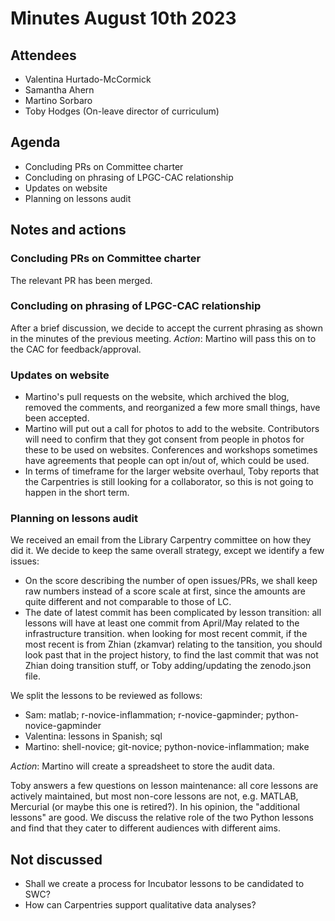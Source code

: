 # Minutes August 10th 2023

## Attendees
- Valentina Hurtado-McCormick
- Samantha Ahern
- Martino Sorbaro
- Toby Hodges (On-leave director of curriculum)

## Agenda
- Concluding PRs on Committee charter
- Concluding on phrasing of LPGC-CAC relationship
- Updates on website
- Planning on lessons audit

## Notes and actions
### Concluding PRs on Committee charter
The relevant PR has been merged.

### Concluding on phrasing of LPGC-CAC relationship
After a brief discussion, we decide to accept the current phrasing as shown in the minutes of the previous meeting.
*Action*: Martino will pass this on to the CAC for feedback/approval.

### Updates on website
- Martino's pull requests on the website, which archived the blog, removed the comments, and reorganized a few
more small things, have been accepted.
- Martino will put out a call for photos to add to the website.
Contributors will need to confirm that they got consent from people in photos for these to be used on websites.
Conferences and workshops sometimes have agreements that people can opt in/out of, which could be used.
- In terms of timeframe for the larger website overhaul, Toby reports that the Carpentries is still looking
for a collaborator, so this is not going to happen in the short term.

### Planning on lessons audit
We received an email from the Library Carpentry committee on how they did it. We decide to keep the same
overall strategy, except we identify a few issues:
- On the score describing the number of open issues/PRs, we shall keep raw numbers instead of a score scale at first,
since the amounts are quite different and not comparable to those of LC.
- The date of latest commit has been complicated by lesson transition: all lessons will have at least one commit from April/May
related to the infrastructure transition. when looking for most recent commit, if the most recent is from Zhian (zkamvar) relating to the tansition,
you should look past that in the project history, to find the last commit that was not Zhian doing transition stuff, or Toby adding/updating the zenodo.json file.

We split the lessons to be reviewed as follows:
- Sam: matlab; r-novice-inflammation; r-novice-gapminder; python-novice-gapminder
- Valentina: lessons in Spanish; sql
- Martino: shell-novice; git-novice; python-novice-inflammation; make

*Action*: Martino will create a spreadsheet to store the audit data.

Toby answers a few questions on lesson maintenance: all core lessons are actively maintained, but most non-core lessons are not,
e.g. MATLAB, Mercurial (or maybe this one is retired?). In his opinion, the "additional lessons" are good.
We discuss the relative role of the two Python lessons and find that they cater to different audiences with different aims.

## Not discussed
- Shall we create a process for Incubator lessons to be candidated to SWC?
- How can Carpentries support qualitative data analyses?

